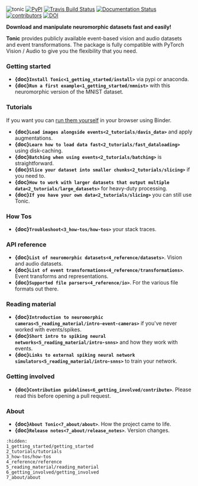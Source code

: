 ![tonic](../tonic-logo-padded.png)
[![PyPI](https://img.shields.io/pypi/v/tonic)](https://pypi.org/project/tonic/)
[![Travis Build Status](https://travis-ci.com/neuromorphs/tonic.svg?branch=master)](https://travis-ci.com/neuromorphs/tonic)
[![Documentation Status](https://readthedocs.org/projects/tonic/badge/?version=latest)](https://tonic.readthedocs.io/en/latest/?badge=latest)
[![contributors](https://img.shields.io/github/contributors-anon/neuromorphs/tonic)](https://github.com/neuromorphs/tonic/pulse)
[![DOI](https://zenodo.org/badge/DOI/10.5281/zenodo.5079802.svg)](https://doi.org/10.5281/zenodo.5079802)

**Download and manipulate neuromorphic datasets fast and easily!**

__Tonic__ provides publicly available event-based vision and audio datasets and event transformations. The package is fully compatible with PyTorch Vision / Audio to give you the flexibility that you need. 

### Getting started
* **{doc}`Install Tonic<1_getting_started/install>`** via pypi or anaconda.
* **{doc}`Run a first example<1_getting_started/nmnist>`** with this neuromorphic version of the MNIST dataset.

### Tutorials
If you want you can [run them yourself](https://mybinder.org/v2/gh/neuromorphs/tonic/main?labpath=docs%2Ftutorials) in your browser using Binder.
* **{doc}`Load images alongside events<2_tutorials/davis_data>`** and apply augmentations.
* **{doc}`Learn how to load data fast<2_tutorials/fast_dataloading>`** using disk-caching.
* **{doc}`Batching when using events<2_tutorials/batching>`** is straightforward.
* **{doc}`Slice your dataset into smaller chunks<2_tutorials/slicing>`** if you need to.
* **{doc}`How to work with larger datasets that output multiple data<2_tutorials/large_datasets>`** for heavy-duty processing.
* **{doc}`If you have your own data<2_tutorials/slicing>`** you can still use Tonic.

### How Tos
* **{doc}`Troubleshoot<3_how-tos/how-tos>`** your stack traces.

### API reference
* **{doc}`List of neuromorphic datasets<4_reference/datasets>`**. Vision and audio datasets.
* **{doc}`List of event transformations<4_reference/transformations>`**. Event transforms and representations.
* **{doc}`Supported file parsers<4_reference/io>`**. For the various file formats out there.

### Reading material
* **{doc}`Introduction to neuromorphic cameras<5_reading_material/intro-event-cameras>`** if you've never worked with events/spikes.
* **{doc}`Short intro to spiking neural networks<5_reading_material/intro-snns>`** and how they work with events.
* **{doc}`Links to external spiking neural network simulators<5_reading_material/intro-snns>`** to train your network.

### Getting involved
* **{doc}`Contribution guidelines<6_getting_involved/contribute>`**. Please read this before opening a pull request.

### About
* **{doc}`About Tonic<7_about/about>`**. How the project came to life.
* **{doc}`Release notes<7_about/release_notes>`**. Version changes.

```{toctree}
:hidden:
1_getting_started/getting_started
2_tutorials/tutorials
3_how-tos/how-tos
4_reference/reference
5_reading_material/reading_material
6_getting_involved/getting_involved
7_about/about
```
